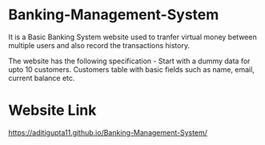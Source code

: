 # Banking-Management-System

 It is a Basic Banking System website used to tranfer virtual money between multiple users and also record the transactions history.

The website has the following specification -
Start with a dummy data for upto 10 customers. Customers table with basic fields such as name, email, current balance etc.

# Website Link
https://aditigupta11.github.io/Banking-Management-System/

